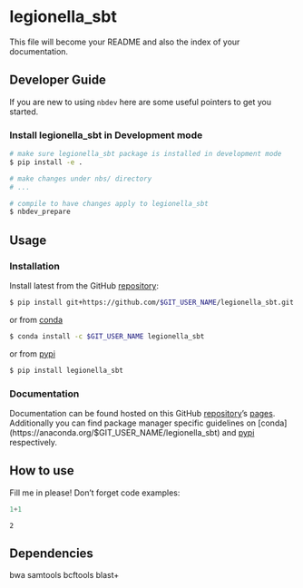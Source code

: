 # legionella_sbt


<!-- WARNING: THIS FILE WAS AUTOGENERATED! DO NOT EDIT! -->

This file will become your README and also the index of your
documentation.

## Developer Guide

If you are new to using `nbdev` here are some useful pointers to get you
started.

### Install legionella_sbt in Development mode

``` sh
# make sure legionella_sbt package is installed in development mode
$ pip install -e .

# make changes under nbs/ directory
# ...

# compile to have changes apply to legionella_sbt
$ nbdev_prepare
```

## Usage

### Installation

Install latest from the GitHub
[repository](https://github.com/$GIT_USER_NAME/legionella_sbt):

``` sh
$ pip install git+https://github.com/$GIT_USER_NAME/legionella_sbt.git
```

or from [conda](https://anaconda.org/$GIT_USER_NAME/legionella_sbt)

``` sh
$ conda install -c $GIT_USER_NAME legionella_sbt
```

or from [pypi](https://pypi.org/project/legionella_sbt/)

``` sh
$ pip install legionella_sbt
```

### Documentation

Documentation can be found hosted on this GitHub
[repository](https://github.com/$GIT_USER_NAME/legionella_sbt)’s
[pages](https://$GIT_USER_NAME.github.io/legionella_sbt/). Additionally
you can find package manager specific guidelines on
[conda](https://anaconda.org/$GIT_USER_NAME/legionella_sbt) and
[pypi](https://pypi.org/project/legionella_sbt/) respectively.

## How to use

Fill me in please! Don’t forget code examples:

``` python
1+1
```

    2

## Dependencies

bwa samtools bcftools blast+
